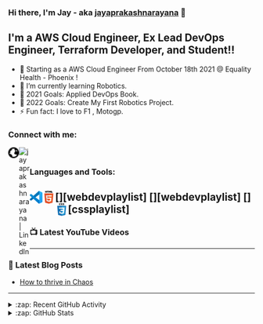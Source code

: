 ### Hi there, I'm Jay - aka [jayaprakashnarayana][website] 👋

## I'm a AWS Cloud Engineer, Ex Lead DevOps Engineer, Terraform Developer, and Student!!

- 🔭 Starting as a AWS Cloud Engineer From October 18th 2021 @ Equality Health - Phoenix !
- 🌱 I’m currently learning Robotics. 
- 🥅 2021 Goals: Applied DevOps Book.
- 🥅 2022 Goals: Create My First Robotics Project.
- ⚡ Fun fact: I love to F1 , Motogp.

### Connect with me:

[<img align="left" alt="jayaprakashnarayana" width="22px" src="https://raw.githubusercontent.com/iconic/open-iconic/master/svg/globe.svg" />][website]
[<img align="left" alt="jayaprakashnarayana | LinkedIn" width="22px" src="https://cdn.jsdelivr.net/npm/simple-icons@v3/icons/linkedin.svg" />][linkedin]

<br />

### Languages and Tools:

[<img align="left" alt="Visual Studio Code" width="26px" src="https://raw.githubusercontent.com/github/explore/80688e429a7d4ef2fca1e82350fe8e3517d3494d/topics/visual-studio-code/visual-studio-code.png" />][webdevplaylist]
[<img align="left" alt="HTML5" width="26px" src="https://raw.githubusercontent.com/github/explore/80688e429a7d4ef2fca1e82350fe8e3517d3494d/topics/html/html.png" />][webdevplaylist]
[<img align="left" alt="CSS3" width="26px" src="https://raw.githubusercontent.com/github/explore/80688e429a7d4ef2fca1e82350fe8e3517d3494d/topics/css/css.png" />][cssplaylist]
---

### 📺 Latest YouTube Videos

<!-- YOUTUBE:START -->

---

### 📕 Latest Blog Posts

<!-- BLOG-POST-LIST:START -->
- [How to thrive in Chaos ](https://jayaprakashnarayana.dev/thrive_in_chaos.html)
<!-- BLOG-POST-LIST:END -->
---

<details>
  <summary>:zap: Recent GitHub Activity</summary>
  
<!--START_SECTION:activity-->

<!--END_SECTION:activity-->

</details>

<details>
  <summary>:zap: GitHub Stats</summary>

  <img align="left" alt="codeSTACKr's GitHub Stats" src="https://github-readme-stats.codestackr.vercel.app/api?username=codeSTACKr&show_icons=true&hide_border=true" />

</details>

[website]: https://jayaprakashnarayana.dev
[linkedin]: https://www.linkedin.com/in/jayaprakashnarayana/
